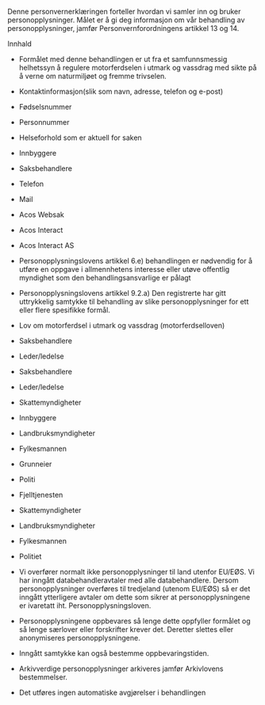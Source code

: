 <!-- title: Motorferdsel i utmark -->


  

Denne personvernerklæringen forteller hvordan vi samler inn og bruker personopplysninger. Målet er å gi deg informasjon om vår behandling av personopplysninger, jamfør Personvernforordningens artikkel 13 og 14.

  

Innhald

*   Formålet med denne behandlingen er ut fra et samfunnsmessig helhetssyn å regulere motorferdselen i utmark og vassdrag med sikte på å verne om naturmiljøet og fremme trivselen.  
    
*   Kontaktinformasjon(slik som navn, adresse, telefon og e-post)  
    
*   Fødselsnummer  
    
*   Personnummer  
    
*   Helseforhold som er aktuell for saken  
    
*   Innbyggere  
    
*   Saksbehandlere  
    
*   Telefon  
    
*   Mail  
    
*   Acos Websak  
    
*   Acos Interact  
    
*   Acos Interact AS  
    
*   Personopplysningslovens artikkel 6.e) behandlingen er nødvendig for å utføre en oppgave i allmennhetens interesse eller utøve offentlig myndighet som den behandlingsansvarlige er pålagt  
    
*   Personopplysningslovens artikkel 9.2.a) Den registrerte har gitt uttrykkelig samtykke til behandling av slike personopplysninger for ett eller flere spesifikke formål.  
    
*   Lov om motorferdsel i utmark og vassdrag (motorferdselloven)  
    
*   Saksbehandlere  
    
*   Leder/ledelse  
    
*   Saksbehandlere  
    
*   Leder/ledelse  
    
*   Skattemyndigheter  
    
*   Innbyggere  
    
*   Landbruksmyndigheter  
    
*   Fylkesmannen  
    
*   Grunneier  
    
*   Politi  
    
*   Fjelltjenesten  
    
*   Skattemyndigheter  
    
*   Landbruksmyndigheter  
    
*   Fylkesmannen  
    
*   Politiet  
    
*   Vi overfører normalt ikke personopplysninger til land utenfor EU/EØS. Vi har inngått databehandleravtaler med alle databehandlere. Dersom personopplysninger overføres til tredjeland (utenom EU/EØS) så er det inngått ytterligere avtaler om dette som sikrer at personopplysningene er ivaretatt iht. Personopplysningsloven.  
    
*   Personopplysningene oppbevares så lenge dette oppfyller formålet og så lenge særlover eller forskrifter krever det. Deretter slettes eller anonymiseres personopplysningene.  
    
*   Inngått samtykke kan også bestemme oppbevaringstiden.  
    
*   Arkivverdige personopplysninger arkiveres jamfør Arkivlovens bestemmelser.  
    
*   Det utføres ingen automatiske avgjørelser i behandlingen